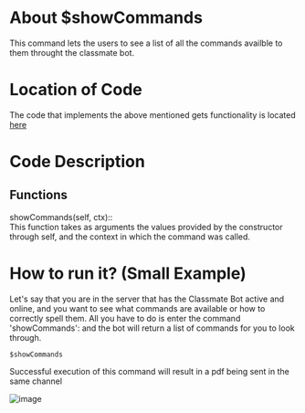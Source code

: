 # About $showCommands
This command lets the users to see a list of all the commands availble to them throught the classmate bot. 

# Location of Code
The code that implements the above mentioned gets functionality is located [here](https://github.com/maddaicita/ClassMateBot-1.1/blob/feat/helper/cogs/helper.py)

# Code Description
## Functions
showCommands(self, ctx):: <br>
This function takes as arguments the values provided by the constructor through self, and the context in which the command was called.

# How to run it? (Small Example)
Let's say that you are in the server that has the Classmate Bot active and online, and you want to see what commands are available or how to correctly spell them. All you have to do is 
enter the command 'showCommands': and the bot will return a list of commands for you to look through.
```
$showCommands
```
Successful execution of this command will result in a pdf being sent in the same channel

![image](https://github.com/maddaicita/ClassMateBot-1.1/blob/feat/helper/data/fall2023proj3media/showCommands.png)
